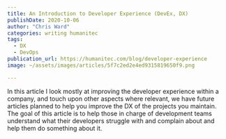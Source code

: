 ```yaml
---
title: An Introduction to Developer Experience (DevEx, DX)
publishDate: 2020-10-06
author: "Chris Ward"
categories: writing humanitec
tags: 
  - DX
  - DevOps
publication_url: https://humanitec.com/blog/developer-experience
image: ~/assets/images/articles/5f7c2ed2e4ed9315819650f9.png

---
```


In this article I look mostly at improving the developer experience within a company, and touch upon other aspects where relevant, we have future articles planned to help you improve the DX of the projects you maintain. The goal of this article is to help those in charge of development teams understand what their developers struggle with and complain about and help them do something about it.
